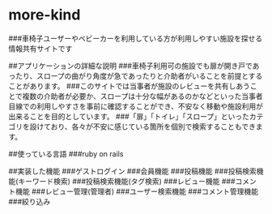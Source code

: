 # more-kind
  ###車椅子ユーザーやベビーカーを利用している方が利用しやすい施設を探せる情報共有サイトです
  
 ##アプリケーションの詳細な説明
   ###車椅子利用可の施設でも扉が開き戸であったり、スロープの曲がり角度が急であったりと介助者がいることを前提とすることがあります。
   ###このサイトでは当事者が施設のレビューを共有しあうことで複数の介助者が必要か、スロープは十分な幅があるのかなどといった当事者目線での利用しやすさを事前に確認することができ、不安なく移動や施設利用が出来ることを目的としています。
   ###「扉」「トイレ」「スロープ」といったカテゴリを設けており、各々が不安に感じている箇所を個別で検索することもできます。
 
 ##使っている言語
   ###ruby on rails
   
 ##実装した機能
   ###ゲストログイン
   ###会員機能
   ###投稿機能
   ###投稿検索機能(キーワード検索)
   ###投稿検索機能(タグ検索)
   ###レビュー機能
   ###コメント機能
   ###レビュー管理(管理者)
   ###ユーザー検索機能
   ###コメント管理機能
   ###絞り込み